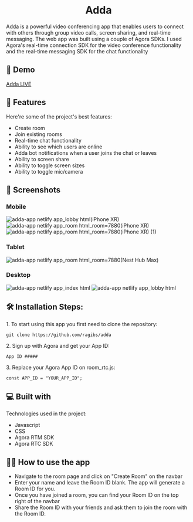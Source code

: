 <h1 align="center" id="title">Adda</h1>

<p id="description">Adda is a powerful video conferencing app that enables users to connect with others through group video calls, screen sharing, and real-time messaging. The web app was built using a couple of Agora SDKs. I used Agora's real-time connection SDK for the video conference functionality and the real-time messaging SDK for the chat functionality</p>

 <h2>🚀 Demo</h2>


[Adda LIVE](https://adda-app.netlify.app)

  
  
<h2>🧐 Features</h2>

Here're some of the project's best features:

*   Create room
*   Join existing rooms
*   Real-time chat functionality
*   Ability to see which users are online
*   Adda bot notifications when a user joins the chat or leaves
*   Ability to screen share
*   Ability to toggle screen sizes 
*   Ability to toggle mic/camera

<h2>📸  Screenshots</h2>

### Mobile
![adda-app netlify app_lobby html(iPhone XR)](https://user-images.githubusercontent.com/108539627/212753077-761697d3-76d3-4b5a-b779-a93fcc170809.png)
![adda-app netlify app_room html_room=7880(iPhone XR)](https://user-images.githubusercontent.com/108539627/212753083-fae7dd18-bcf6-4501-a17c-e696a4b2bfe7.png)
![adda-app netlify app_room html_room=7880(iPhone XR) (1)](https://user-images.githubusercontent.com/108539627/212753090-cbf3b02c-e419-442f-97d1-60829b11a693.png)




### Tablet
![adda-app netlify app_room html_room=7880(Nest Hub Max)](https://user-images.githubusercontent.com/108539627/212753104-65b9d59a-f67b-43bc-8622-09dd7c24abfd.png)


### Desktop

![adda-app netlify app_index html](https://user-images.githubusercontent.com/108539627/212753130-c7cd2be8-fe09-48f5-a5dc-9906e223941f.png)
![adda-app netlify app_lobby html](https://user-images.githubusercontent.com/108539627/212753138-2140eda5-560a-48d5-8f1a-c322637ba5fe.png)


<h2>🛠️ Installation Steps:</h2>

<p>1. To start using this app you first need to clone the repository:</p>

```
git clone https://github.com/ragibs/adda
```

<p>2. Sign up with Agora and get your App ID:</p>

```
App ID #####

```

<p>3. Replace your Agora App ID on room_rtc.js:</p>

```
const APP_ID = "YOUR_APP_ID";
```

  
  
<h2>💻 Built with</h2>

Technologies used in the project:

*   Javascript
*   CSS
*   Agora RTM SDK
*   Agora RTC SDK

<h2>👩‍💻 How to use the app</h2>


* Navigate to the room page and click on "Create Room" on the navbar
* Enter your name and leave the Room ID blank. The app will generate a Room ID for you.
* Once you have joined a room, you can find your Room ID on the top right of the navbar
* Share the Room ID with your friends and ask them to join the room with the Room ID.



